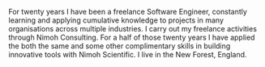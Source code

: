 For twenty years I have been a freelance Software Engineer, constantly learning and applying cumulative knowledge to projects in many organisations across multiple industries.  I carry out my freelance activities through Nimoh Consulting.
For a half of those twenty years I have applied the both the same and some other complimentary skills in building innovative tools with Nimoh Scientific.
I live in the New Forest, England.

